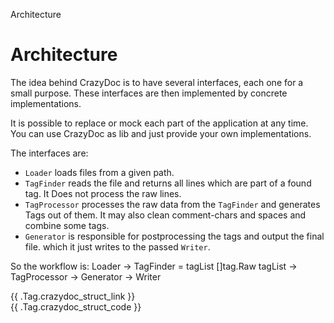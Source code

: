 Architecture
# Architecture

The idea behind CrazyDoc is to have several interfaces, each one for a small purpose. These interfaces are then
implemented by concrete implementations.

It is possible to replace or mock each part of the application at any time. You can use CrazyDoc as lib and just provide
your own implementations.

The interfaces are:

* `Loader` loads files from a given path.
* `TagFinder` reads the file and returns all lines which are part of a found tag. It Does not process the raw lines.
* `TagProcessor` processes the raw data from the `TagFinder` and generates Tags out of them. It may also clean
  comment-chars and spaces and combine some tags.
* `Generator` is responsible for postprocessing the tags and output the final file. which it just writes to the
  passed `Writer`.

So the workflow is:
Loader -> TagFinder = tagList []tag.Raw tagList -> TagProcessor -> Generator -> Writer

{{ .Tag.crazydoc_struct_link }}  
{{ .Tag.crazydoc_struct_code }}